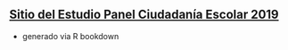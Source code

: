 ## [Sitio del Estudio Panel Ciudadanía Escolar 2019](https://github.com/anaisherrera/reporte-paces/docs/index.html)

- generado via R bookdown
